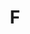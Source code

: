 ---
layout  : post
title   : F
summary : Sentiment analysis of tweets from Valladolid
tags    : projects JavaScript AngularJS CoffeeScript NodeJS Heroku
ext_url : "http://fval.herokuapp.com/"
category: projects
disqus  : false
---